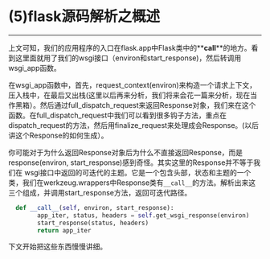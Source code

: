 # (5)flask源码解析之概述

---
上文可知，我们的应用程序的入口在flask.app中Flask类中的**__call__**的地方。看到这里面就用了我们的wsgi接口（environ和start_response)，然后转调用wsgi_app函数。


在wsgi_app函数中，首先，request_context(environ)来构造一个请求上下文，压入栈中，在最后又出栈(这里以后再来分析，我们将来会花一篇来分析，现在当作黑箱）。然后通过full_dispatch_request来返回Response对象，我们来在这个函数。在full_dispatch_request中我们可以看到很多钩子方法，重点在dispatch_request的方法，然后用finalize_request来处理成会Response。(以后讲这个Response的如何生成）。


你可能对于为什么返回Response对象后为什么不直接返回Response，而是response(environ, start_response)感到奇怪。其实这里的Response并不等于我们在 wsgi接口中返回的可迭代的主题。它是一个包含头部，状态和主题的一个类，我们在werkzeug.wrappers中Response类有`__call__`的方法。解析出来这三个组成，并调用start_response方法，返回可迭代路径。
```python
  def __call__(self, environ, start_response):
        app_iter, status, headers = self.get_wsgi_response(environ)
        start_response(status, headers)
        return app_iter
```
下文开始把这些东西慢慢讲细。

